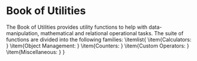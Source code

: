# Book of Utilities
The Book of Utilities provides utility functions to help with data-manipulation, mathematical and relational operational tasks. The suite of functions are divided into the following families:
\itemlist{
\item{Calculators: }
\item{Object Management: }
\item{Counters: }
\item{Custom Operators: }
\item{Miscellaneous: }
}

